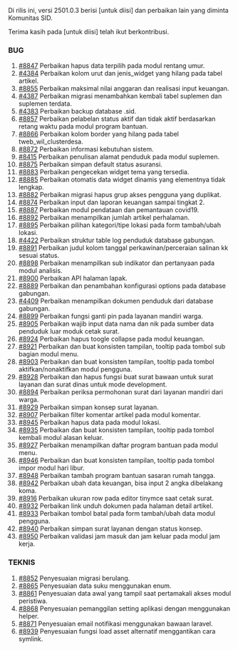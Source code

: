 Di rilis ini, versi 2501.0.3 berisi [untuk diisi] dan perbaikan lain yang diminta Komunitas SID.

Terima kasih pada [untuk diisi] telah ikut berkontribusi.

### BUG

1. [#8847](https://github.com/OpenSID/OpenSID/issues/8847) Perbaikan hapus data terpilih pada modul rentang umur.
2. [#4384](https://github.com/OpenSID/premium/issues/4384) Perbaikan kolom urut dan jenis_widget yang hilang pada tabel artikel.
3. [#8855](https://github.com/OpenSID/OpenSID/issues/8855) Perbaikan maksimal nilai anggaran dan realisasi input keuangan.
4. [#4387](https://github.com/OpenSID/premium/issues/4387) Perbaikan migrasi menambahkan kembali tabel suplemen dan suplemen terdata.
5. [#4383](https://github.com/OpenSID/premium/issues/4383) Perbaikan backup database .sid.
6. [#8857](https://github.com/OpenSID/OpenSID/issues/8857) Perbaikan pelabelan status aktif dan tidak aktif berdasarkan retang waktu pada modul program bantuan.
7. [#8866](https://github.com/OpenSID/premium/issues/8866) Perbaikan kolom border yang hilang pada tabel tweb_wil_clusterdesa.
8. [#8872](https://github.com/OpenSID/OpenSID/issues/8872) Perbaikan informasi kebutuhan sistem.
9. [#8415](https://github.com/OpenSID/OpenSID/issues/8415) Perbaikan penulisan alamat penduduk pada modul suplemen.
10. [#8875](https://github.com/OpenSID/OpenSID/issues/8875) Perbaikan simpan default status asuransi.
11. [#8883](https://github.com/OpenSID/OpenSID/issues/8883) Perbaikan pengecekan widget tema yang tersedia.
12. [#8885](https://github.com/OpenSID/OpenSID/issues/8885) Perbaikan otomatis data widget dinamis yang elementnya tidak lengkap.
13. [#8882](https://github.com/OpenSID/OpenSID/issues/8882) Perbaikan migrasi hapus grup akses pengguna yang duplikat.
14. [#8874](https://github.com/OpenSID/OpenSID/issues/8874) Perbaikan input dan laporan keuangan sampai tingkat 2.
15. [#8887](https://github.com/OpenSID/OpenSID/issues/8887) Perbaikan modul pendataan dan pemantauan covid19.
16. [#8892](https://github.com/OpenSID/OpenSID/issues/8892) Perbaikan menampilkan jumlah artikel perhalaman.
17. [#8895](https://github.com/OpenSID/OpenSID/issues/8895) Perbaikan pilihan kategori/tipe lokasi pada form tambah/ubah lokasi.
18. [#4422](https://github.com/OpenSID/premium/issues/4422) Perbaikan struktur table log penduduk database gabungan.
19. [#8891](https://github.com/OpenSID/OpenSID/issues/8891) Perbaikan judul kolom tanggal perkawinan/perceraian salinan kk sesuai status.
20. [#8898](https://github.com/OpenSID/OpenSID/issues/8898) Perbaikan menampilkan sub indikator dan pertanyaan pada modul analisis.
21. [#8900](https://github.com/OpenSID/OpenSID/issues/8900) Perbaikan API halaman lapak.
22. [#8889](https://github.com/OpenSID/OpenSID/issues/8889) Perbaikan dan penambahan konfigurasi options pada database gabungan.
23. [#4409](https://github.com/OpenSID/premium/issues/4409) Perbaikan menampilkan dokumen penduduk dari database gabungan.
24. [#8899](https://github.com/OpenSID/OpenSID/issues/8899) Perbaikan fungsi ganti pin pada layanan mandiri warga.
25. [#8905](https://github.com/OpenSID/OpenSID/issues/8905) Perbaikan wajib input data nama dan nik pada sumber data penduduk luar moduk cetak surat.
26. [#8924](https://github.com/OpenSID/OpenSID/issues/8924) Perbaikan hapus toogle collapse pada modul keuangan.
27. [#8921](https://github.com/OpenSID/OpenSID/issues/8921) Perbaikan dan buat konsisten tampilan, tooltip pada tombol sub bagian modul menu.
28. [#8903](https://github.com/OpenSID/OpenSID/issues/8903) Perbaikan dan buat konsisten tampilan, tooltip pada tombol aktifkan/nonaktifkan modul pengguna.
29. [#8928](https://github.com/OpenSID/OpenSID/issues/8928) Perbaikan dan hapus fungsi buat surat bawaan untuk surat layanan dan surat dinas untuk mode development.
30. [#8894](https://github.com/OpenSID/OpenSID/issues/8894) Perbaikan periksa permohonan surat dari layanan mandiri dari warga.
31. [#8929](https://github.com/OpenSID/OpenSID/issues/8929) Perbaikan simpan konsep surat layanan.
32. [#8907](https://github.com/OpenSID/OpenSID/issues/8907) Perbaikan filter komentar artikel pada modul komentar.
33. [#8945](https://github.com/OpenSID/OpenSID/issues/8945) Perbaikan hapus data pada modul lokasi.
34. [#8935](https://github.com/OpenSID/OpenSID/issues/8935) Perbaikan dan buat konsisten tampilan, tooltip pada tombol kembali modul alasan keluar.
35. [#8927](https://github.com/OpenSID/OpenSID/issues/8927) Perbaikan menampilkan daftar program bantuan pada modul menu.
36. [#8946](https://github.com/OpenSID/OpenSID/issues/8946) Perbaikan dan buat konsisten tampilan, tooltip pada tombol impor modul hari libur.
37. [#8948](https://github.com/OpenSID/OpenSID/issues/8948) Perbaikan tambah program bantuan sasaran rumah tangga.
38. [#8942](https://github.com/OpenSID/OpenSID/issues/8942) Perbaikan ubah data keuangan, bisa input 2 angka dibelakang koma.
39. [#8916](https://github.com/OpenSID/OpenSID/issues/8916) Perbaikan ukuran row pada editor tinymce saat cetak surat.
40. [#8932](https://github.com/OpenSID/OpenSID/issues/8932) Perbaikan link unduh dokumen pada halaman detail artikel.
41. [#8933](https://github.com/OpenSID/OpenSID/issues/8933) Perbaikan tombol batal pada form tambah/ubah data modul pengguna.
42. [#8940](https://github.com/OpenSID/OpenSID/issues/8940) Perbaikan simpan surat layanan dengan status konsep.
43. [#8950](https://github.com/OpenSID/OpenSID/issues/8950) Perbaikan validasi jam masuk dan jam keluar pada modul jam kerja.


### TEKNIS

1. [#8852](https://github.com/OpenSID/OpenSID/issues/8852) Penyesuaian migrasi berulang.
2. [#8865](https://github.com/OpenSID/OpenSID/issues/8865) Penyesuaian data suku menggunakan enum.
3. [#8861](https://github.com/OpenSID/OpenSID/issues/8861) Penyesuaian data awal yang tampil saat pertamakali akses modul peristiwa.
4. [#8868](https://github.com/OpenSID/OpenSID/issues/8868) Penyesuaian pemanggilan setting aplikasi dengan menggunakan helper.
5. [#8871](https://github.com/OpenSID/OpenSID/issues/8871) Penyesuaian email notifikasi menggunakan bawaan laravel.
6. [#8939](https://github.com/OpenSID/OpenSID/issues/8939) Penyesuaian fungsi load asset alternatif menggantikan cara symlink.